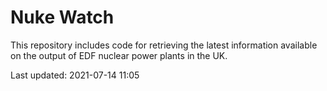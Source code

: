 # Nuke Watch

This repository includes code for retrieving the latest information available on the output of EDF nuclear power plants in the UK.

Last updated: 2021-07-14 11:05